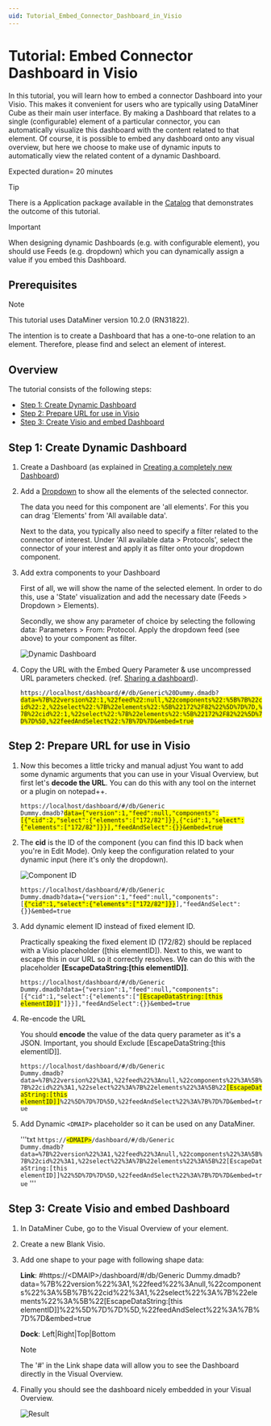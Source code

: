 ```yaml
---
uid: Tutorial_Embed_Connector_Dashboard_in_Visio
---
```


# Tutorial: Embed Connector Dashboard in Visio

In this tutorial, you will learn how to embed a connector Dashboard into your Visio. This makes it convenient for users who are typically using DataMiner Cube as their main user interface. By making a Dashboard that relates to a single (configurable) element of a particular connector, you can automatically visualize this dashboard with the content related to that element. Of course, it is possible to embed any dashboard onto any visual overview, but here we choose to make use of dynamic inputs to automatically view the related content of a dynamic Dashboard.

Expected duration= 20 minutes

> [!TIP]
> There is a Application package available in the [Catalog](https://catalog.dataminer.services/details/package/5182) that demonstrates the outcome of this tutorial.

> [!IMPORTANT]
> When designing dynamic Dashboards (e.g. with configurable element), you should use Feeds (e.g. dropdown) which you can  dynamically assign a value if you embed this Dashboard.

## Prerequisites

> [!NOTE]
> This tutorial uses DataMiner version 10.2.0 (RN31822).

<!-- Add a bulleted list including any required software and licenses. Make sure to include the minimum DataMiner version. -->
The intention is to create a Dashboard that has a one-to-one relation to an element. Therefore, please find and select an element of interest.

## Overview

The tutorial consists of the following steps:

- [Step 1: Create Dynamic Dashboard](#step-1-create-dynamic-dashboard)
- [Step 2: Prepare URL for use in Visio](#step-2-prepare-url-for-use-in-visio)
- [Step 3: Create Visio and embed Dashboard](#step-3-create-visio-and-embed-dashboard)

## Step 1: Create Dynamic Dashboard

1. Create a Dashboard (as explained in [Creating a completely new Dashboard](xref:Creating_a_completely_new_dashboard))

1. Add a [Dropdown](xref:DashboardDropdown) to show all the elements of the selected connector.

    The data you need for this component are 'all elements'. For this you can drag 'Elements' from 'All available data'.

    Next to the data, you typically also need to specify a filter related to the connector of interest. Under 'All available data > Protocols', select the connector of your interest and apply it as filter onto your dropdown component.

1. Add extra components to your Dashboard

    First of all, we will show the name of the selected element. In order to do this, use a 'State' visualization and add the necessary date (Feeds > Dropdown > Elements).

    Secondly, we show any parameter of choice by selecting the following data: Parameters > From: Protocol. Apply the dropdown feed (see above) to your component as filter.

    ![Dynamic Dashboard](~/user-guide/images/Dashboards_Tutorial_EmbedInVisio_CreateDashboard.png)

1. Copy the URL with the Embed Query Parameter & use uncompressed URL parameters checked. (ref. [Sharing a dashboard](xref:Sharing_a_dashboard#sharing-a-dashboard-url)).

    <code>https://localhost/dashboard/#/db/Generic%20Dummy.dmadb?<span style="background-color: #FFFF00">data=%7B%22version%22:1,%22feed%22:null,%22components%22:%5B%7B%22cid%22:2,%22select%22:%7B%22elements%22:%5B%22172%2F82%22%5D%7D%7D,%7B%22cid%22:1,%22select%22:%7B%22elements%22:%5B%22172%2F82%22%5D%7D%7D%5D,%22feedAndSelect%22:%7B%7D%7D&embed=true</span></code>

## Step 2: Prepare URL for use in Visio

1. Now this becomes a little tricky and manual adjust You want to add some dynamic arguments that you can use in your Visual Overview, but first let's **decode the URL**. You can do this with any tool on the internet or a plugin on notepad++.

    <code>https://localhost/dashboard/#/db/Generic Dummy.dmadb?<span style="background-color: #FFFF00">data={"version":1,"feed":null,"components":[{"cid":2,"select":{"elements":["172/82"]}},{"cid":1,"select":{"elements":["172/82"]}}],"feedAndSelect":{}}&embed=true</span></code>

1. The **cid** is the ID of the component (you can find this ID back when you're in Edit Mode). Only keep the configuration related to your dynamic input (here it's only the dropdown).

    ![Component ID](~/user-guide/images/Dashboards_Tutorial_EmbedInVisio_CID.png)

    <code>https://localhost/dashboard/#/db/Generic Dummy.dmadb?data={"version":1,"feed":null,"components":[<span style="background-color: #FFFF00">{"cid":1,"select":{"elements":["172/82"]}}</span>],"feedAndSelect":{}}&embed=true</code>

1. Add dynamic element ID instead of fixed element ID.

    Practically speaking the fixed element ID (172/82) should be replaced with a Visio placeholder ([this elementID]). Next to this, we want to escape this in our URL so it correctly resolves. We can do this with the placeholder **[EscapeDataString:[this elementID]]**.

    <code>https://localhost/dashboard/#/db/Generic Dummy.dmadb?data={"version":1,"feed":null,"components":[{"cid":1,"select":{"elements":["<span style="background-color: #FFFF00">[EscapeDataString:[this elementID]]</span>"]}}],"feedAndSelect":{}}&embed=true</code>

1. Re-encode the URL

    You should **encode** the value of the data query parameter as it's a JSON. Important, you should Exclude [EscapeDataString:[this elementID]].

    <code>https://localhost/dashboard/#/db/Generic Dummy.dmadb?data=%7B%22version%22%3A1,%22feed%22%3Anull,%22components%22%3A%5B%7B%22cid%22%3A1,%22select%22%3A%7B%22elements%22%3A%5B%22<span style="background-color: #FFFF00">[EscapeDataString:[this elementID]]</span>%22%5D%7D%7D%5D,%22feedAndSelect%22%3A%7B%7D%7D&embed=true</code>

1. Add Dynamic ```<DMAIP>``` placeholder so it can be used on any DataMiner.

    '''txt
    <code>https://<span style="background-color: #FFFF00">\<DMAIP\></span>/dashboard/#/db/Generic Dummy.dmadb?data=%7B%22version%22%3A1,%22feed%22%3Anull,%22components%22%3A%5B%7B%22cid%22%3A1,%22select%22%3A%7B%22elements%22%3A%5B%22[EscapeDataString:[this elementID]]%22%5D%7D%7D%5D,%22feedAndSelect%22%3A%7B%7D%7D&embed=true</code>
    '''

## Step 3: Create Visio and embed Dashboard

1. In DataMiner Cube, go to the Visual Overview of your element.
1. Create a new Blank Visio.
1. Add one shape to your page with following shape data:

    **Link**: #https://\<DMAIP\>/dashboard/#/db/Generic Dummy.dmadb?data=%7B%22version%22%3A1,%22feed%22%3Anull,%22components%22%3A%5B%7B%22cid%22%3A1,%22select%22%3A%7B%22elements%22%3A%5B%22[EscapeDataString:[this elementID]]%22%5D%7D%7D%5D,%22feedAndSelect%22%3A%7B%7D%7D&embed=true

    **Dock**: Left|Right|Top|Bottom

    > [!NOTE]
    > The '#' in the Link shape data will allow you to see the Dashboard directly in the Visual Overview.

1. Finally you should see the dashboard nicely embedded in your Visual Overview.

    ![Result](~/user-guide/images/Dashboards_Tutorial_EmbedInVisio_Result.png)
